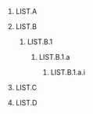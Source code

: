 1. LIST.A

1. LIST.B

    1. LIST.B.1

        1. LIST.B.1.a

            1. LIST.B.1.a.i

1. LIST.C

1. LIST.D
